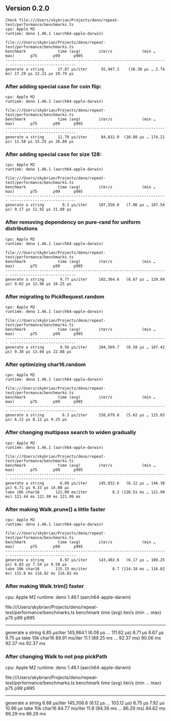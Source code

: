 ## Version 0.2.0

```
Check file:///Users/skybrian/Projects/deno/repeat-test/performance/benchmarks.ts
cpu: Apple M2
runtime: deno 1.46.1 (aarch64-apple-darwin)

file:///Users/skybrian/Projects/deno/repeat-test/performance/benchmarks.ts
benchmark              time (avg)        iter/s             (min … max)       p75       p99      p995
----------------------------------------------------------------------- -----------------------------
generate a string      17.87 µs/iter      55,947.2    (16.38 µs … 2.74 ms) 17.29 µs 22.21 µs 29.79 µs
```

### After adding special case for coin flip:

```
cpu: Apple M2
runtime: deno 1.46.1 (aarch64-apple-darwin)

file:///Users/skybrian/Projects/deno/repeat-test/performance/benchmarks.ts
benchmark              time (avg)        iter/s             (min … max)       p75       p99      p995
----------------------------------------------------------------------- -----------------------------
generate a string      11.79 µs/iter      84,832.0  (10.88 µs … 174.21 µs) 11.58 µs 15.25 µs 26.88 µs
```

### After adding special case for size 128:

```
cpu: Apple M2
runtime: deno 1.46.1 (aarch64-apple-darwin)

file:///Users/skybrian/Projects/deno/repeat-test/performance/benchmarks.ts
benchmark              time (avg)        iter/s             (min … max)       p75       p99      p995
----------------------------------------------------------------------- -----------------------------
generate a string        9.3 µs/iter     107,550.0   (7.96 µs … 107.54 µs) 9.17 µs 11.92 µs 21.08 µs
```

### After removing dependency on pure-rand for uniform distributions

```
cpu: Apple M2
runtime: deno 1.46.1 (aarch64-apple-darwin)

file:///Users/skybrian/Projects/deno/repeat-test/performance/benchmarks.ts
benchmark              time (avg)        iter/s             (min … max)       p75       p99      p995
----------------------------------------------------------------------- -----------------------------
generate a string       9.77 µs/iter     102,364.6   (8.67 µs … 120.04 µs) 9.62 µs 12.96 µs 18.25 µs
```

###  After migrating to PickRequest.random

```
cpu: Apple M2
runtime: deno 1.46.1 (aarch64-apple-darwin)

file:///Users/skybrian/Projects/deno/repeat-test/performance/benchmarks.ts
benchmark              time (avg)        iter/s             (min … max)       p75       p99      p995
----------------------------------------------------------------------- -----------------------------
generate a string       9.56 µs/iter     104,569.7   (8.58 µs … 107.42 µs) 9.38 µs 13.04 µs 22.88 µs
```

### After optimizing char16.random

```
cpu: Apple M2
runtime: deno 1.46.1 (aarch64-apple-darwin)

file:///Users/skybrian/Projects/deno/repeat-test/performance/benchmarks.ts
benchmark              time (avg)        iter/s             (min … max)       p75       p99      p995
----------------------------------------------------------------------- -----------------------------
generate a string        6.3 µs/iter     158,679.8   (5.62 µs … 115.83 µs) 6.12 µs 8.12 µs 9.25 µs
```

### After changing multipass search to widen gradually

```
cpu: Apple M2
runtime: deno 1.46.1 (aarch64-apple-darwin)

file:///Users/skybrian/Projects/deno/repeat-test/performance/benchmarks.ts
benchmark              time (avg)        iter/s             (min … max)       p75       p99      p995
----------------------------------------------------------------------- -----------------------------
generate a string       6.89 µs/iter     145,032.6   (6.12 µs … 146.38 µs) 6.71 µs 9.33 µs 14.08 µs
take 10k char16       121.09 ms/iter           8.3 (120.51 ms … 121.99 ms) 121.44 ms 121.99 ms 121.99 ms
```

### After making Walk.prune() a little faster

```
cpu: Apple M2
runtime: deno 1.46.1 (aarch64-apple-darwin)

file:///Users/skybrian/Projects/deno/repeat-test/performance/benchmarks.ts
benchmark              time (avg)        iter/s             (min … max)       p75       p99      p995
----------------------------------------------------------------------- -----------------------------
generate a string       6.97 µs/iter     143,492.6   (6.17 µs … 108.25 µs) 6.83 µs 7.54 µs 9.58 µs
take 10k char16       115.15 ms/iter           8.7 (114.18 ms … 116.82 ms) 115.6 ms 116.82 ms 116.82 ms
```

### After making Walk.trim() faster

cpu: Apple M2
runtime: deno 1.46.1 (aarch64-apple-darwin)

file:///Users/skybrian/Projects/deno/repeat-test/performance/benchmarks.ts
benchmark              time (avg)        iter/s             (min … max)       p75       p99      p995
----------------------------------------------------------------------- -----------------------------
generate a string       6.85 µs/iter     145,964.1   (6.08 µs … 111.62 µs) 6.71 µs 8.67 µs 9.75 µs
take 10k char16        89.91 ms/iter          11.1   (89.25 ms … 92.37 ms) 90.06 ms 92.37 ms 92.37 ms

### After changing Walk to not pop pickPath

cpu: Apple M2
runtime: deno 1.46.1 (aarch64-apple-darwin)

file:///Users/skybrian/Projects/deno/repeat-test/performance/benchmarks.ts
benchmark              time (avg)        iter/s             (min … max)       p75       p99      p995
----------------------------------------------------------------------- -----------------------------
generate a string       6.88 µs/iter     145,306.6   (6.12 µs … 103.12 µs) 6.75 µs 7.92 µs 10.96 µs
take 10k char16        84.77 ms/iter          11.8   (84.36 ms … 86.29 ms) 84.82 ms 86.29 ms 86.29 ms